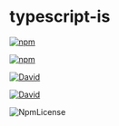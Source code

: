 # typescript-is


[![npm](https://img.shields.io/npm/v/typescript-is.svg)](https://www.npmjs.com/package/typescript-is)

[![npm](https://img.shields.io/npm/dm/typescript-is.svg)](https://www.npmjs.com/package/typescript-is)

[![David](https://img.shields.io/david/woutervh-/typescript-is.svg)](https://david-dm.org/woutervh-/typescript-is)

[![David](https://img.shields.io/david/dev/woutervh-/typescript-is.svg)](https://david-dm.org/woutervh-/typescript-is?type=dev)

![NpmLicense](https://img.shields.io/npm/l/typescript-is.svg)

